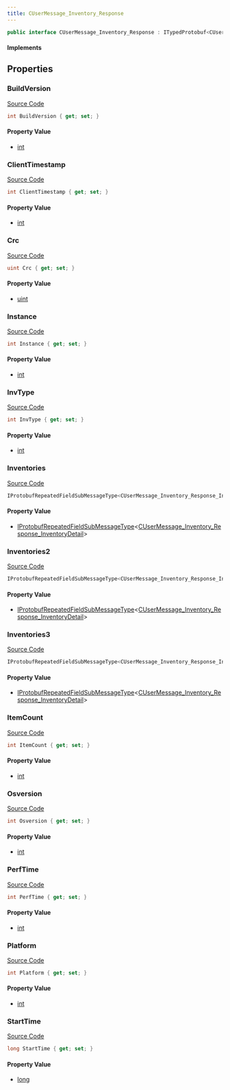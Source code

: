 ```yaml
---
title: CUserMessage_Inventory_Response
---
```


```csharp
public interface CUserMessage_Inventory_Response : ITypedProtobuf<CUserMessage_Inventory_Response>, INativeHandle
```

#### Implements

## Properties

### BuildVersion

[Source Code](https://github.com/swiftly-solution/swiftlys2/blob/main/managed/src/SwiftlyS2.Generated/Protobufs/Interfaces/CUserMessage_Inventory_Response.cs#L43)

```csharp
int BuildVersion { get; set; }
```

#### Property Value

- [int](https://learn.microsoft.com/dotnet/api/system.int32)

### ClientTimestamp

[Source Code](https://github.com/swiftly-solution/swiftlys2/blob/main/managed/src/SwiftlyS2.Generated/Protobufs/Interfaces/CUserMessage_Inventory_Response.cs#L25)

```csharp
int ClientTimestamp { get; set; }
```

#### Property Value

- [int](https://learn.microsoft.com/dotnet/api/system.int32)

### Crc

[Source Code](https://github.com/swiftly-solution/swiftlys2/blob/main/managed/src/SwiftlyS2.Generated/Protobufs/Interfaces/CUserMessage_Inventory_Response.cs#L13)

```csharp
uint Crc { get; set; }
```

#### Property Value

- [uint](https://learn.microsoft.com/dotnet/api/system.uint32)

### Instance

[Source Code](https://github.com/swiftly-solution/swiftlys2/blob/main/managed/src/SwiftlyS2.Generated/Protobufs/Interfaces/CUserMessage_Inventory_Response.cs#L46)

```csharp
int Instance { get; set; }
```

#### Property Value

- [int](https://learn.microsoft.com/dotnet/api/system.int32)

### InvType

[Source Code](https://github.com/swiftly-solution/swiftlys2/blob/main/managed/src/SwiftlyS2.Generated/Protobufs/Interfaces/CUserMessage_Inventory_Response.cs#L40)

```csharp
int InvType { get; set; }
```

#### Property Value

- [int](https://learn.microsoft.com/dotnet/api/system.int32)

### Inventories

[Source Code](https://github.com/swiftly-solution/swiftlys2/blob/main/managed/src/SwiftlyS2.Generated/Protobufs/Interfaces/CUserMessage_Inventory_Response.cs#L31)

```csharp
IProtobufRepeatedFieldSubMessageType<CUserMessage_Inventory_Response_InventoryDetail> Inventories { get; }
```

#### Property Value

- [IProtobufRepeatedFieldSubMessageType](/docs/api/shared/netmessages/iprotobufrepeatedfieldsubmessagetype-1)<[CUserMessage_Inventory_Response_InventoryDetail](/docs/api/shared/protobufdefinitions/cusermessage_inventory_response_inventorydetail)>

### Inventories2

[Source Code](https://github.com/swiftly-solution/swiftlys2/blob/main/managed/src/SwiftlyS2.Generated/Protobufs/Interfaces/CUserMessage_Inventory_Response.cs#L34)

```csharp
IProtobufRepeatedFieldSubMessageType<CUserMessage_Inventory_Response_InventoryDetail> Inventories2 { get; }
```

#### Property Value

- [IProtobufRepeatedFieldSubMessageType](/docs/api/shared/netmessages/iprotobufrepeatedfieldsubmessagetype-1)<[CUserMessage_Inventory_Response_InventoryDetail](/docs/api/shared/protobufdefinitions/cusermessage_inventory_response_inventorydetail)>

### Inventories3

[Source Code](https://github.com/swiftly-solution/swiftlys2/blob/main/managed/src/SwiftlyS2.Generated/Protobufs/Interfaces/CUserMessage_Inventory_Response.cs#L37)

```csharp
IProtobufRepeatedFieldSubMessageType<CUserMessage_Inventory_Response_InventoryDetail> Inventories3 { get; }
```

#### Property Value

- [IProtobufRepeatedFieldSubMessageType](/docs/api/shared/netmessages/iprotobufrepeatedfieldsubmessagetype-1)<[CUserMessage_Inventory_Response_InventoryDetail](/docs/api/shared/protobufdefinitions/cusermessage_inventory_response_inventorydetail)>

### ItemCount

[Source Code](https://github.com/swiftly-solution/swiftlys2/blob/main/managed/src/SwiftlyS2.Generated/Protobufs/Interfaces/CUserMessage_Inventory_Response.cs#L16)

```csharp
int ItemCount { get; set; }
```

#### Property Value

- [int](https://learn.microsoft.com/dotnet/api/system.int32)

### Osversion

[Source Code](https://github.com/swiftly-solution/swiftlys2/blob/main/managed/src/SwiftlyS2.Generated/Protobufs/Interfaces/CUserMessage_Inventory_Response.cs#L19)

```csharp
int Osversion { get; set; }
```

#### Property Value

- [int](https://learn.microsoft.com/dotnet/api/system.int32)

### PerfTime

[Source Code](https://github.com/swiftly-solution/swiftlys2/blob/main/managed/src/SwiftlyS2.Generated/Protobufs/Interfaces/CUserMessage_Inventory_Response.cs#L22)

```csharp
int PerfTime { get; set; }
```

#### Property Value

- [int](https://learn.microsoft.com/dotnet/api/system.int32)

### Platform

[Source Code](https://github.com/swiftly-solution/swiftlys2/blob/main/managed/src/SwiftlyS2.Generated/Protobufs/Interfaces/CUserMessage_Inventory_Response.cs#L28)

```csharp
int Platform { get; set; }
```

#### Property Value

- [int](https://learn.microsoft.com/dotnet/api/system.int32)

### StartTime

[Source Code](https://github.com/swiftly-solution/swiftlys2/blob/main/managed/src/SwiftlyS2.Generated/Protobufs/Interfaces/CUserMessage_Inventory_Response.cs#L49)

```csharp
long StartTime { get; set; }
```

#### Property Value

- [long](https://learn.microsoft.com/dotnet/api/system.int64)

